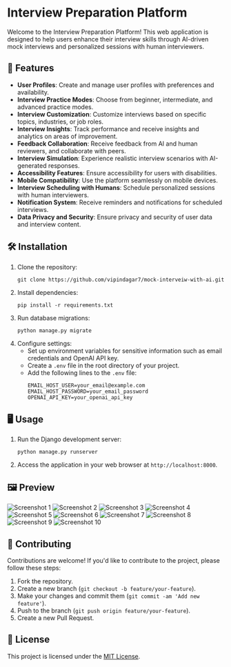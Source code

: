 # Interview Preparation Platform

Welcome to the Interview Preparation Platform! This web application is designed to help users enhance their interview skills through AI-driven mock interviews and personalized sessions with human interviewers.

## 🚀 Features

- **User Profiles**: Create and manage user profiles with preferences and availability.
- **Interview Practice Modes**: Choose from beginner, intermediate, and advanced practice modes.
- **Interview Customization**: Customize interviews based on specific topics, industries, or job roles.
- **Interview Insights**: Track performance and receive insights and analytics on areas of improvement.
- **Feedback Collaboration**: Receive feedback from AI and human reviewers, and collaborate with peers.
- **Interview Simulation**: Experience realistic interview scenarios with AI-generated responses.
- **Accessibility Features**: Ensure accessibility for users with disabilities.
- **Mobile Compatibility**: Use the platform seamlessly on mobile devices.
- **Interview Scheduling with Humans**: Schedule personalized sessions with human interviewers.
- **Notification System**: Receive reminders and notifications for scheduled interviews.
- **Data Privacy and Security**: Ensure privacy and security of user data and interview content.

## 🛠️ Installation

1. Clone the repository:
   ```
   git clone https://github.com/vipindagar7/mock-interveiw-with-ai.git
   ```
2. Install dependencies:
   ```
   pip install -r requirements.txt
   ```
3. Run database migrations:
   ```
   python manage.py migrate
   ```
4. Configure settings:
   - Set up environment variables for sensitive information such as email credentials and OpenAI API key.
   - Create a `.env` file in the root directory of your project.
   - Add the following lines to the `.env` file:
     ```
     EMAIL_HOST_USER=your_email@example.com
     EMAIL_HOST_PASSWORD=your_email_password
     OPENAI_API_KEY=your_openai_api_key
     ```

## 🖥️ Usage

1. Run the Django development server:
   ```
   python manage.py runserver
   ```
2. Access the application in your web browser at `http://localhost:8000`.

## 🖼️ Preview

![Screenshot 1](screenshots/screenshot1.jpeg)
![Screenshot 2](screenshots/screenshot2.jpeg)
![Screenshot 3](screenshots/screenshot3.jpeg)
![Screenshot 4](screenshots/screenshot4.jpeg)
![Screenshot 5](screenshots/screenshot5.jpeg)
![Screenshot 6](screenshots/screenshot6.jpeg)
![Screenshot 7](screenshots/screenshot7.jpeg)
![Screenshot 8](screenshots/screenshot8.jpeg)
![Screenshot 9](screenshots/screenshot9.jpeg)
![Screenshot 10](screenshots/screenshot10.jpeg)


## 🤝 Contributing

Contributions are welcome! If you'd like to contribute to the project, please follow these steps:

1. Fork the repository.
2. Create a new branch (`git checkout -b feature/your-feature`).
3. Make your changes and commit them (`git commit -am 'Add new feature'`).
4. Push to the branch (`git push origin feature/your-feature`).
5. Create a new Pull Request.

## 📄 License

This project is licensed under the [MIT License](LICENSE).

```

```
